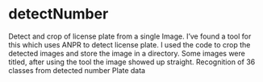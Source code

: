 # detectNumber
Detect and crop of license plate from a single Image. I’ve found a tool for this which uses ANPR to detect license plate. I used the code to crop the detected images and store the image in a directory. 
Some images were titled, after using the tool the image showed up straight. Recognition of 36 classes from detected number Plate data

